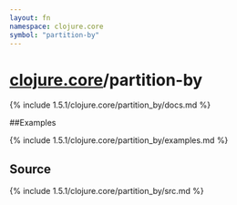 ```yaml
---
layout: fn
namespace: clojure.core
symbol: "partition-by"
---
```


# [clojure.core](../)/partition-by

{% include 1.5.1/clojure.core/partition_by/docs.md %}

##Examples

{% include 1.5.1/clojure.core/partition_by/examples.md %}
## Source
{% include 1.5.1/clojure.core/partition_by/src.md %}

